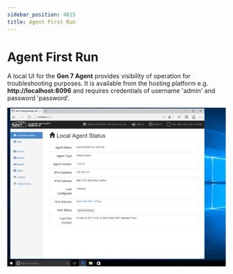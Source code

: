 ```yaml
---
sidebar_position: 4815
title: Agent First Run
---
```


# Agent First Run

A local UI for the **Gen 7 Agent** provides visibility of operation for troubleshooting purposes. It is available from the hosting platform e.g. **http://localhost:8096** and requires credentials of username 'admin' and password 'password'.

![AgentFirstRun](../../../../../../static/images/ChangeTracker_8.1/Content/Resources/Images/ChangeTracker/AgentFirstRun.png "AgentFirstRun")